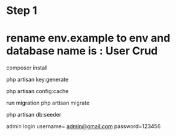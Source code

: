 <h1>Step 1</h1>

<h1>rename env.example to env and database name is : User Crud</h1>

<p> composer install </p>
<p> php artisan key:generate  </p>

<p>php artisan config:cache </p>

<p> run migration php artisan migrate </p>

<p> php artisan db:seeder </p>

admin login username= admin@gmail.com  password=123456
